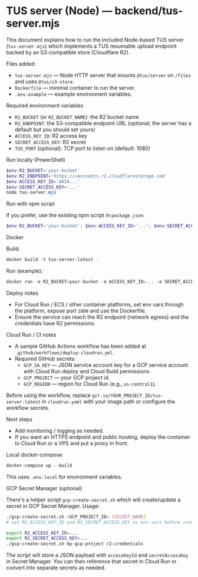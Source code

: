 # TUS server (Node) — backend/tus-server.mjs

This document explains how to run the included Node-based TUS server (`tus-server.mjs`) which implements a TUS resumable upload endpoint backed by an S3-compatible store (Cloudflare R2).

Files added:
- `tus-server.mjs` — Node HTTP server that mounts `@tus/server` on `/files` and uses `@tus/s3-store`.
- `Dockerfile` — minimal container to run the server.
- `.env.example` — example environment variables.

Required environment variables
- `R2_BUCKET` (or `R2_BUCKET_NAME`): the R2 bucket name
- `R2_ENDPOINT`: the S3-compatible endpoint URL (optional; the server has a default but you should set yours)
- `ACCESS_KEY_ID`: R2 access key
- `SECRET_ACCESS_KEY`: R2 secret
- `TUS_PORT` (optional): TCP port to listen on (default: 1080)

Run locally (PowerShell)

```powershell
$env:R2_BUCKET='your-bucket'
$env:R2_ENDPOINT='https://<account>.r2.cloudflarestorage.com'
$env:ACCESS_KEY_ID='AKIA...'
$env:SECRET_ACCESS_KEY='...'
node tus-server.mjs
```

Run with npm script

If you prefer, use the existing npm script in `package.json`:

```powershell
$env:R2_BUCKET='your-bucket'; $env:ACCESS_KEY_ID='...'; $env:SECRET_ACCESS_KEY='...'; npm run start-tus
```

Docker

Build:

```powershell
docker build -t tus-server:latest .
```

Run (example):

```powershell
docker run -e R2_BUCKET=your-bucket -e ACCESS_KEY_ID=... -e SECRET_ACCESS_KEY=... -p 1080:1080 tus-server:latest
```

Deploy notes
- For Cloud Run / ECS / other container platforms, set env vars through the platform, expose port `1080` and use the Dockerfile.
- Ensure the service can reach the R2 endpoint (network egress) and the credentials have R2 permissions.

Cloud Run / CI notes
- A sample GitHub Actions workflow has been added at `.github/workflows/deploy-cloudrun.yml`.
- Required GitHub secrets:
	- `GCP_SA_KEY` — JSON service account key for a GCP service account with Cloud Run deploy and Cloud Build permissions.
	- `GCP_PROJECT` — your GCP project id.
	- `GCP_REGION` — region for Cloud Run (e.g., `us-central1`).

Before using the workflow, replace `gcr.io/YOUR_PROJECT_ID/tus-server:latest` in `cloudrun.yaml` with your image path or configure the workflow secrets.

Next steps
- Add monitoring / logging as needed.
- If you want an HTTPS endpoint and public hosting, deploy the container to Cloud Run or a VPS and put a proxy in front.

Local docker-compose

```powershell
docker-compose up --build
```

This uses `.env.local` for environment variables.

GCP Secret Manager (optional)

There's a helper script `gcp-create-secret.sh` which will create/update a secret in GCP Secret Manager. Usage:

```bash
./gcp-create-secret.sh <GCP_PROJECT_ID> [SECRET_NAME]
# set R2_ACCESS_KEY_ID and R2_SECRET_ACCESS_KEY as env vars before running the script

export R2_ACCESS_KEY_ID=...
export R2_SECRET_ACCESS_KEY=...
./gcp-create-secret.sh my-gcp-project r2-credentials
```

The script will store a JSON payload with `accessKeyId` and `secretAccessKey` in Secret Manager. You can then reference that secret in Cloud Run or convert into separate secrets as needed.
